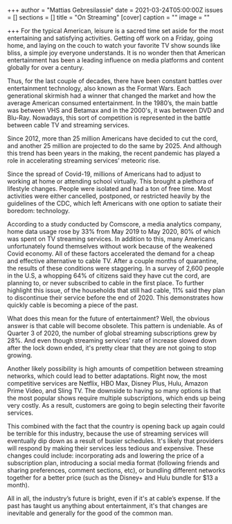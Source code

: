 +++
author = "Mattias Gebresilassie"
date = 2021-03-24T05:00:00Z
issues = []
sections = []
title = "On Streaming"
[cover]
caption = ""
image = ""

+++
For the typical American, leisure is a sacred time set aside for the most entertaining and satisfying activities. Getting off work on a Friday, going home, and laying on the couch to watch your favorite TV show sounds like bliss, a simple joy everyone understands. It is no wonder then that American entertainment has been a leading influence on media platforms and content globally for over a century.

Thus, for the last couple of decades, there have been constant battles over entertainment technology, also known as the Format Wars. Each generational skirmish had a winner that changed the market and how the average American consumed entertainment. In the 1980’s, the main battle was between VHS and Betamax and in the 2000's, it was between DVD and Blu-Ray. Nowadays, this sort of competition is represented in the battle between cable TV and streaming services.

Since 2012, more than 25 million Americans have decided to cut the cord, and another 25 million are projected to do the same by 2025. And although this trend has been years in the making, the recent pandemic has played a role in accelerating streaming services’ meteoric rise.

Since the spread of Covid-19, millions of Americans had to adjust to working at home or attending school virtually. This brought a plethora of lifestyle changes. People were isolated and had a ton of free time. Most activities were either cancelled, postponed, or restricted heavily by the guidelines of the CDC, which left Americans with one option to satiate their boredom: technology.

According to a study conducted by Comscore, a media analytics company, home data usage rose by 33% from May 2019 to May 2020, 80% of which was spent on TV streaming services. In addition to this, many Americans unfortunately found themselves without work because of the weakened Covid economy. All of these factors accelerated the demand for a cheap and effective alternative to cable TV. After a couple months of quarantine, the results of these conditions were staggering. In a survey of 2,600 people in the U.S, a whopping 64% of citizens said they have cut the cord, are planning to, or never subscribed to cable in the first place. To further highlight this issue, of the households that still had cable, 11% said they plan to discontinue their service before the end of 2020. This demonstrates how quickly cable is becoming a piece of the past.

What does this mean for the future of entertainment? Well, the obvious answer is that cable will become obsolete. This pattern is undeniable. As of Quarter 3 of 2020, the number of global streaming subscriptions grew by 28%. And even though streaming services’ rate of increase slowed down after the lock down ended, it's pretty clear that they are not going to stop growing.

Another likely possibility is high amounts of competition between streaming networks, which could lead to better adaptations. Right now, the most competitive services are Netflix, HBO Max, Disney Plus, Hulu, Amazon Prime Video, and Sling TV. The downside to having so many options is that the most popular shows require multiple subscriptions, which ends up being very costly. As a result, customers are going to begin selecting their favorite services.

This combined with the fact that the country is opening back up again could be terrible for this industry, because the use of streaming services will eventually dip down as a result of busier schedules. It's likely that providers will respond by making their services less tedious and expensive. These changes could include: incorporating ads and lowering the price of a subscription plan, introducing a social media format (following friends and sharing preferences, comment sections, etc), or bundling different networks together for a better price (such as the Disney+ and Hulu bundle for $13 a month).

All in all, the industry’s future is bright, even if it's at cable’s expense. If the past has taught us anything about entertainment, it's that changes are inevitable and generally for the good of the common man.
